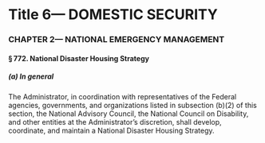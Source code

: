 
# Title 6— DOMESTIC SECURITY
### CHAPTER 2— NATIONAL EMERGENCY MANAGEMENT
#### § 772. National Disaster Housing Strategy
##### (a) In general

The Administrator, in coordination with representatives of the Federal agencies, governments, and organizations listed in subsection (b)(2) of this section, the National Advisory Council, the National Council on Disability, and other entities at the Administrator’s discretion, shall develop, coordinate, and maintain a National Disaster Housing Strategy.
